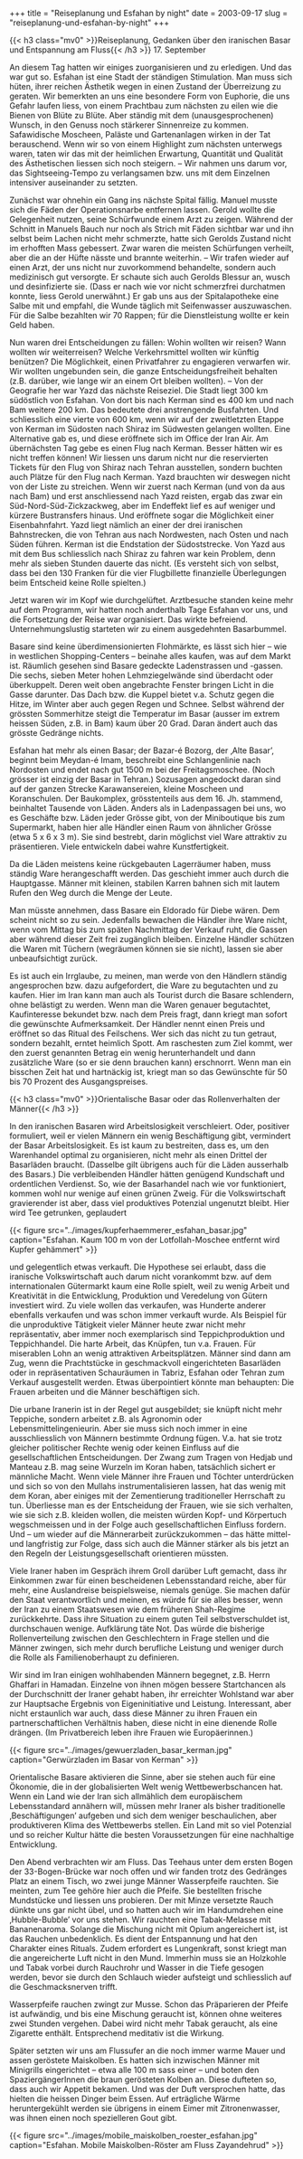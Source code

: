 +++
title = "Reiseplanung und Esfahan by night"
date = 2003-09-17
slug = "reiseplanung-und-esfahan-by-night"
+++

{{< h3 class="mv0" >}}Reiseplanung, Gedanken über den iranischen Basar und Entspannung am Fluss{{< /h3 >}}
17\. September

An diesem Tag hatten wir einiges zuorganisieren und zu erledigen. Und das war gut so. Esfahan ist eine Stadt der ständigen Stimulation. Man muss sich hüten, ihrer reichen Ästhetik wegen in einen Zustand der Überreizung zu geraten. Wir bemerkten an uns eine besondere Form von Euphorie, die uns Gefahr laufen liess, von einem Prachtbau zum nächsten zu eilen wie die Bienen von Blüte zu Blüte. Aber ständig mit dem (unausgesprochenen) Wunsch, in den Genuss noch stärkerer Sinnenreize zu kommen. Safawidische Moscheen, Paläste und Gartenanlagen wirken in der Tat berauschend. Wenn wir so von einem Highlight zum nächsten unterwegs waren, taten wir das mit der heimlichen Erwartung, Quantität und Qualität des Ästhetischen liessen sich noch steigern. – Wir nahmen uns darum vor, das Sightseeing-Tempo zu verlangsamen bzw. uns mit dem Einzelnen intensiver auseinander zu setzten.

Zunächst war ohnehin ein Gang ins nächste Spital fällig. Manuel musste sich die Fäden der Operationsnarbe entfernen lassen. Gerold wollte die Gelegenheit nutzen, seine Schürfwunde einem Arzt zu zeigen. Während der Schnitt in Manuels Bauch nur noch als Strich mit Fäden sichtbar war und ihn selbst beim Lachen nicht mehr schmerzte, hatte sich Gerolds Zustand nicht im erhofften Mass gebessert. Zwar waren die meisten Schürfungen verheilt, aber die an der Hüfte nässte und brannte weiterhin. – Wir trafen wieder auf einen Arzt, der uns nicht nur zuvorkommend behandelte, sondern auch medizinisch gut versorgte. Er schaute sich auch Gerolds Blessur an, wusch und desinfizierte sie. (Dass er nach wie vor nicht schmerzfrei durchatmen konnte, liess Gerold unerwähnt.) Er gab uns aus der Spitalapotheke eine Salbe mit und empfahl, die Wunde täglich mit Seifenwasser auszuwaschen. Für die Salbe bezahlten wir 70 Rappen; für die Dienstleistung wollte er kein Geld haben.

Nun waren drei Entscheidungen zu fällen: Wohin wollten wir reisen? Wann wollten wir weiterreisen? Welche Verkehrsmittel wollten wir künftig benützen? Die Möglichkeit, einen Privatfahrer zu engagieren verwarfen wir. Wir wollten ungebunden sein, die ganze Entscheidungsfreiheit behalten (z.B. darüber, wie lange wir an einem Ort bleiben wollten). – Von der Geografie her war Yazd das nächste Reiseziel. Die Stadt liegt 300 km südöstlich von Esfahan. Von dort bis nach Kerman sind es 400 km und nach Bam weitere 200 km. Das bedeutete drei anstrengende Busfahrten. Und schliesslich eine vierte von 600 km, wenn wir auf der zweitletzten Etappe von Kerman im Südosten nach Shiraz im Südwesten gelangen wollten. Eine Alternative gab es, und diese eröffnete sich im Office der Iran Air. Am übernächsten Tag gebe es einen Flug nach Kerman. Besser hätten wir es nicht treffen können! Wir liessen uns darum nicht nur die reservierten Tickets für den Flug von Shiraz nach Tehran ausstellen, sondern buchten auch Plätze für den Flug nach Kerman. Yazd brauchten wir deswegen nicht von der Liste zu streichen. Wenn wir zuerst nach Kerman (und von da aus nach Bam) und erst anschliessend nach Yazd reisten, ergab das zwar ein Süd-Nord-Süd-Zickzackweg, aber im Endeffekt lief es auf weniger und kürzere Bustransfers hinaus. Und eröffnete sogar die Möglichkeit einer Eisenbahnfahrt. Yazd liegt nämlich an einer der drei iranischen Bahnstrecken, die von Tehran aus nach Nordwesten, nach Osten und nach Süden führen. Kerman ist die Endstation der Südoststrecke. Von Yazd aus mit dem Bus schliesslich nach Shiraz zu fahren war kein Problem, denn mehr als sieben Stunden dauerte das nicht. (Es versteht sich von selbst, dass bei den 130 Franken für die vier Flugbillette finanzielle Überlegungen beim Entscheid keine Rolle spielten.)

Jetzt waren wir im Kopf wie durchgelüftet. Arztbesuche standen keine mehr auf dem Programm, wir hatten noch anderthalb Tage Esfahan vor uns, und die Fortsetzung der Reise war organisiert. Das wirkte befreiend. Unternehmungslustig starteten wir zu einem ausgedehnten Basarbummel.

Basare sind keine überdimensionierten Flohmärkte, es lässt sich hier – wie in westlichen Shopping-Centers – beinahe alles kaufen, was auf dem Markt ist. Räumlich gesehen sind Basare gedeckte Ladenstrassen und -gassen. Die sechs, sieben Meter hohen Lehmziegelwände sind überdacht oder überkuppelt. Deren weit oben angebrachte Fenster bringen Licht in die Gasse darunter. Das Dach bzw. die Kuppel bietet v.a. Schutz gegen die Hitze, im Winter aber auch gegen Regen und Schnee. Selbst während der grössten Sommerhitze steigt die Temperatur im Basar (ausser im extrem heissen Süden, z.B. in Bam) kaum über 20 Grad. Daran ändert auch das grösste Gedränge nichts.

Esfahan hat mehr als einen Basar; der Bazar-é Bozorg, der ‚Alte Basar’, beginnt beim Meydan-é Imam, beschreibt eine Schlangenlinie nach Nordosten und endet nach gut 1500 m bei der Freitagsmoschee. (Noch grösser ist einzig der Basar in Tehran.) Sozusagen angedockt daran sind auf der ganzen Strecke Karawansereien, kleine Moscheen und Koranschulen. Der Baukomplex, grösstenteils aus dem 16. Jh. stammend, beinhaltet Tausende von Läden.
Anders als in Ladenpassagen bei uns, wo es Geschäfte bzw. Läden jeder Grösse gibt, von der Miniboutique bis zum Supermarkt, haben hier alle Händler einen Raum von ähnlicher Grösse (etwa 5 x 6 x 3 m). Sie sind bestrebt, darin möglichst viel Ware attraktiv zu präsentieren. Viele entwickeln dabei wahre Kunstfertigkeit.

Da die Läden meistens keine rückgebauten Lagerräumer haben, muss ständig Ware herangeschafft werden. Das geschieht immer auch durch die Hauptgasse. Männer mit kleinen, stabilen Karren bahnen sich mit lautem Rufen den Weg durch die Menge der Leute.

Man müsste annehmen, dass Basare ein Eldorado für Diebe wären. Dem scheint nicht so zu sein. Jedenfalls bewachen die Händler ihre Ware nicht, wenn vom Mittag bis zum späten Nachmittag der Verkauf ruht, die Gassen aber während dieser Zeit frei zugänglich bleiben. Einzelne Händler schützen die Waren mit Tüchern (wegräumen können sie sie nicht), lassen sie aber unbeaufsichtigt zurück.

Es ist auch ein Irrglaube, zu meinen, man werde von den Händlern ständig angesprochen bzw. dazu aufgefordert, die Ware zu begutachten und zu kaufen. Hier im Iran kann man auch als Tourist durch die Basare schlendern, ohne belästigt zu werden. Wenn man die Waren genauer begutachtet, Kaufinteresse bekundet bzw. nach dem Preis fragt, dann kriegt man sofort die gewünschte Aufmerksamkeit. Der Händler nennt einen Preis und eröffnet so das Ritual des Feilschens. Wer sich das nicht zu tun getraut, sondern bezahlt, erntet heimlich Spott. Am raschesten zum Ziel kommt, wer den zuerst genannten Betrag ein wenig herunterhandelt und dann zusätzliche Ware (so er sie denn brauchen kann) erschnorrt. Wenn man ein bisschen Zeit hat und hartnäckig ist, kriegt man so das Gewünschte für 50 bis 70 Prozent des Ausgangspreises.

{{< h3 class="mv0" >}}Orientalische Basar oder das Rollenverhalten der Männer{{< /h3 >}}

In den iranischen Basaren wird Arbeitslosigkeit verschleiert. Oder, positiver formuliert, weil er vielen Männern ein wenig Beschäftigung gibt, vermindert der Basar Arbeitslosigkeit. Es ist kaum zu bestreiten, dass es, um den Warenhandel optimal zu organisieren, nicht mehr als einen Drittel der Basarläden braucht. (Dasselbe gilt übrigens auch für die Läden ausserhalb des Basars.) Die verbleibenden Händler hätten genügend Kundschaft und ordentlichen Verdienst. So, wie der Basarhandel nach wie vor funktioniert, kommen wohl nur wenige auf einen grünen Zweig. Für die Volkswirtschaft gravierender ist aber, dass viel produktives Potenzial ungenutzt bleibt. Hier wird Tee getrunken, geplaudert 

{{< figure src="../images/kupferhaemmerer_esfahan_basar.jpg" caption="Esfahan. Kaum 100 m von der Lotfollah-Moschee entfernt wird Kupfer gehämmert" >}}

und gelegentlich etwas verkauft. Die Hypothese sei erlaubt, dass die iranische Volkswirtschaft auch darum nicht vorankommt bzw. auf dem internationalen Gütermarkt kaum eine Rolle spielt, weil zu wenig Arbeit und Kreativität in die Entwicklung, Produktion und Veredelung von Gütern investiert wird. Zu viele wollen das verkaufen, was Hunderte anderer ebenfalls verkaufen und was schon immer verkauft wurde. Als Beispiel für die unproduktive Tätigkeit vieler Männer heute zwar nicht mehr repräsentativ, aber immer noch exemplarisch sind Teppichproduktion und Teppichhandel. Die harte Arbeit, das Knüpfen, tun v.a. Frauen. Für miserablen Lohn an wenig attraktiven Arbeitsplätzen. Männer sind dann am Zug, wenn die Prachtstücke in geschmackvoll eingerichteten Basarläden oder in repräsentativen Schauräumen in Tabriz, Esfahan oder Tehran zum Verkauf ausgestellt werden. Etwas überpointiert könnte man behaupten: Die Frauen arbeiten und die Männer beschäftigen sich.

Die urbane Iranerin ist in der Regel gut ausgebildet; sie knüpft nicht mehr Teppiche, sondern arbeitet z.B. als Agronomin oder Lebensmittelingenieurin. Aber sie muss sich noch immer in eine ausschliesslich von Männern bestimmte Ordnung fügen. V.a. hat sie trotz gleicher politischer Rechte wenig oder keinen Einfluss auf die gesellschaftlichen Entscheidungen. Der Zwang zum Tragen von Hedjab und Manteau z.B. mag seine Wurzeln im Koran haben, tatsächlich sichert er männliche Macht. Wenn viele Männer ihre Frauen und Töchter unterdrücken und sich so von den Mullahs instrumentalisieren lassen, hat das wenig mit dem Koran, aber einiges mit der Zementierung traditioneller Herrschaft zu tun. Überliesse man es der Entscheidung der Frauen, wie sie sich verhalten, wie sie sich z.B. kleiden wollen, die meisten würden Kopf- und Körpertuch wegschmeissen und in der Folge auch gesellschaftlichen Einfluss fordern. Und – um wieder auf die Männerarbeit zurückzukommen – das hätte mittel- und langfristig zur Folge, dass sich auch die Männer stärker als bis jetzt an den Regeln der Leistungsgesellschaft orientieren müssten.

Viele Iraner haben im Gespräch ihrem Groll darüber Luft gemacht, dass ihr Einkommen zwar für einen bescheidenen Lebensstandard reiche, aber für mehr, eine Auslandreise beispielsweise, niemals genüge. Sie machen dafür den Staat verantwortlich und meinen, es würde für sie alles besser, wenn der Iran zu einem Staatswesen wie dem früheren Shah-Regime zurückkehrte. Dass ihre Situation zu einem guten Teil selbstverschuldet ist, durchschauen wenige. Aufklärung täte Not. Das würde die bisherige Rollenverteilung zwischen den Geschlechtern in Frage stellen und die Männer zwingen, sich mehr durch berufliche Leistung und weniger durch die Rolle als Familienoberhaupt zu definieren.

Wir sind im Iran einigen wohlhabenden Männern begegnet, z.B. Herrn Ghaffari in Hamadan. Einzelne von ihnen mögen bessere Startchancen als der Durchschnitt der Iraner gehabt haben, ihr erreichter Wohlstand war aber zur Hauptsache Ergebnis von Eigeninitiative und Leistung. Interessant, aber nicht erstaunlich war auch, dass diese Männer zu ihren Frauen ein partnerschaftlichen Verhältnis haben, diese nicht in eine dienende Rolle drängen. (Im Privatbereich leben ihre Frauen wie Europäerinnen.)

{{< figure src="../images/gewuerzladen_basar_kerman.jpg" caption="Gerwürzladen im Basar von Kerman" >}}

Orientalische Basare aktivieren die Sinne, aber sie stehen auch für eine Ökonomie, die in der globalisierten Welt wenig Wettbewerbschancen hat. Wenn ein Land wie der Iran sich allmählich dem europäischem Lebensstandard annähern will, müssen mehr Iraner als bisher traditionelle ‚Beschäftigungen’ aufgeben und sich dem weniger beschaulichen, aber produktiveren Klima des Wettbewerbs stellen. Ein Land mit so viel Potenzial und so reicher Kultur hätte die besten Voraussetzungen für eine nachhaltige Entwicklung.

Den Abend verbrachten wir am Fluss. Das Teehaus unter dem ersten Bogen der 33-Bogen-Brücke war noch offen und wir fanden trotz des Gedränges Platz an einem Tisch, wo zwei junge Männer Wasserpfeife rauchten. Sie meinten, zum Tee gehöre hier auch die Pfeife. Sie bestellten frische Mundstücke und liessen uns probieren. Der mit Minze versetzte Rauch dünkte uns gar nicht übel, und so hatten auch wir im Handumdrehen eine ‚Hubble-Bubble’ vor uns stehen. Wir rauchten eine Tabak-Melasse mit Bananenaroma. Solange die Mischung nicht mit Opium angereichert ist, ist das Rauchen unbedenklich. Es dient der Entspannung und hat den Charakter eines Rituals. Zudem erfordert es Lungenkraft, sonst kriegt man die angereicherte Luft nicht in den Mund. Immerhin muss sie an Holzkohle und Tabak vorbei durch Rauchrohr und Wasser in die Tiefe gesogen werden, bevor sie durch den Schlauch wieder aufsteigt und schliesslich auf die Geschmacksnerven trifft.

Wasserpfeife rauchen zwingt zur Musse. Schon das Präparieren der Pfeife ist aufwändig, und bis eine Mischung geraucht ist, können ohne weiteres zwei Stunden vergehen. Dabei wird nicht mehr Tabak geraucht, als eine Zigarette enthält. Entsprechend meditativ ist die Wirkung.

Später setzten wir uns am Flussufer an die noch immer warme Mauer und assen geröstete Maiskolben. Es hatten sich inzwischen Männer mit Minigrills eingerichtet – etwa alle 100 m sass einer – und boten den SpaziergängerInnen die braun gerösteten Kolben an. Diese dufteten so, dass auch wir Appetit bekamen. Und was der Duft versprochen hatte, das hielten die heissen Dinger beim Essen. Auf erträgliche Wärme heruntergekühlt werden sie übrigens in einem Eimer mit Zitronenwasser, was ihnen einen noch spezielleren Gout gibt.

{{< figure src="../images/mobile_maiskolben_roester_esfahan.jpg" caption="Esfahan. Mobile Maiskolben-Röster am Fluss Zayandehrud" >}}
